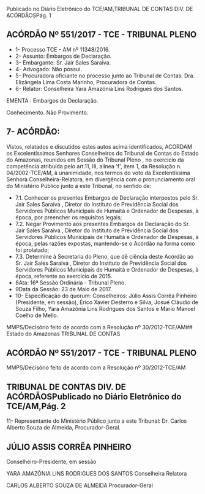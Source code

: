 Publicado  no  Diário Eletrônico do TCE/AM,TRIBUNAL DE CONTAS DIV. DE  ACÓRDÃOSPág. 1

## ACÓRDÃO Nº 551/2017 - TCE - TRIBUNAL PLENO

- 1- Processo TCE - AM nº 11348/2016.
- 2- Assunto: Embargos de Declaração.
- 3- Embargante: Sr. Jair Sales Saraiva.
- 4- Advogado: Não possui.
- 5- Procuradora oficiante no processo junto ao Tribunal de Contas: Dra. Elizângela Lima Costa Marinho, Procuradora de Contas.
- 6- Relator: Conselheira Yara Amazônia Lins Rodrigues dos Santos.

EMENTA : Embargos de Declaração.

Conhecimento. Não Provimento.

## 7- ACÓRDÃO:

Vistos, relatados e discutidos estes autos acima identificados, ACORDAM os Excelentíssimos Senhores Conselheiros do Tribunal de Contas do Estado do Amazonas, reunidos  em  Sessão  do Tribunal  Pleno ,  no  exercício  da  competência  atribuída  pelo art.11,  III,  alínea  'f',  item  1,  da  Resolução  n.  04/2002-TCE/AM, à  unanimidade, nos termos do voto da Excelentíssima Senhora Conselheira-Relatora, em divergência com o pronunciamento oral do Ministério Público junto a este Tribunal, no sentido de:

- 7.1. Conhecer os  presentes  Embargos  de Declaração  interpostos  pelo Sr. Jair  Sales  Saraiva , Diretor  do  Instituto  de  Previdência  Social  dos Servidores Públicos Municipais de Humaitá e Ordenador de Despesas, à época, por preencher os requisitos legais;
- 7.2. Negar Provimento aos presentes Embargos de Declaração do Sr. Jair Sales Saraiva , Diretor do Instituto de Previdência Social dos Servidores Públicos  Municipais  de  Humaitá  e  Ordenador  de  Despesas,  à  época, pelas  razões  expostas,  mantendo-se  o  Acórdão  na  forma  como  foi prolatado;
- 7.3. Determine à  Secretaria do Pleno, que dê ciência deste Acórdão ao Sr. Jair  Sales  Saraiva , Diretor  do  Instituto  de  Previdência  Social  dos Servidores Públicos Municipais de Humaitá e Ordenador de Despesas, à época, referente ao exercício de 2015.
- 8Ata: 16ª Sessão Ordinária - Tribunal Pleno.
- 9Data da Sessão: 23 de Maio de 2017.
- 10-  Especificação  do  quorum: Conselheiros: Júlio  Assis  Corrêa  Pinheiro  (Presidente, em  sessão),  Érico  Xavier  Desterro  e  Silva,  Josué  Cláudio  de  Souza  Filho,  Yara Amazônia Lins Rodrigues dos Santos e Mario Manoel Coelho de Mello.

MMPS/Decisório feito de acordo com a Resolução nº 30/2012-TCE/AM## Estado do Amazonas TRIBUNAL DE CONTAS

## ACÓRDÃO Nº 551/2017 - TCE - TRIBUNAL PLENO

MMPS/Decisório feito de acordo com a Resolução nº 30/2012-TCE/AM

## TRIBUNAL DE CONTAS DIV. DE  ACÓRDÃOSPublicado  no  Diário Eletrônico do TCE/AM,Pág. 2

11-  Representante  do  Ministério  Público  junto  a  este Tribunal: Dr. Carlos  Alberto Souza de Almeida, Procurador-Geral.

## JÚLIO ASSIS CORRÊA PINHEIRO

Conselheiro-Presidente, em sessão

YARA AMAZÔNIA LINS RODRIGUES DOS SANTOS Conselheira Relatora

CARLOS ALBERTO SOUZA DE ALMEIDA Procurador-Geral